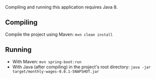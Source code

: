 Compiling and running this application requires Java 8.

## Compiling

Compile the project using Maven: `mvn clean install`

## Running

* With Maven: `mvn spring-boot:run`
* With Java (after compiling) in the project's root directory: `java -jar target/monthly-wages-0.0.1-SNAPSHOT.jar`
